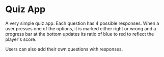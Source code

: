# Quiz App

A very simple quiz app. Each question has 4 possible responses. When a user presses one of the options, it is marked either right or wrong and a progress bar at the bottom updates its ratio of blue to red to reflect the player's score. 

Users can also add their own questions with responses. 

